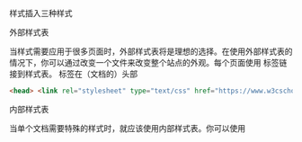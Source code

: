 样式插入三种样式

外部样式表

当样式需要应用于很多页面时，外部样式表将是理想的选择。在使用外部样式表的情况下，你可以通过改变一个文件来改变整个站点的外观。每个页面使用 标签链接到样式表。 标签在（文档的）头部

~~~html
<head> <link rel="stylesheet" type="text/css" href="https://www.w3cschool.cn/css/mystyle.css"> </head>
~~~

内部样式表

当单个文档需要特殊的样式时，就应该使用内部样式表。你可以使用 <style> 标签在文档头部定义内部样式表，就像这样:

~~~html
<head>
<style>
hr {color:sienna;}
p {margin-left:20px;}
body {background-image:url("images/back40.gif");}
</style>
</head>
~~~

内联样式

由于要将表现和内容混杂在一起，内联样式会损失掉样式表的许多优势。请慎用这种方法，例如当样式仅需要在一个元素上应用一次时。

~~~
<p style="color:sienna;margin-left:20px">这是一个段落。</p>
~~~

注：

当同一个 HTML 元素被不止一个样式定义时，会使用哪个样式呢？

权限优先级

1. 浏览器缺省设置
2. 外部样式表
3. 内部样式表（位于 head 标签内部）
4. 内联样式（在 HTML 元素内部）

!important 规则例外

当 !important 规则被应用在一个样式声明中时，该样式声明会覆盖CSS中任何其他的声明，无论它处在声明列表中的哪里。

background-position 属性改变图像在背景中的位置

为 background-position 属性提供值有很多方法。首先，可以使用一些关键字：top、bottom、left、right 和 center；其次，可以使用长度值，如 100px 或 5cm；最后也可以使用百分数值。不同类型的值对于背景图像的放置稍有差异。

## Text文本格式

## 文本的对齐方式

文本排列属性是用来设置文本的水平对齐方式。

文本可居中或对齐到左或右,两端对齐.

当text-align设置为"justify"，每一行被展开为宽度相等，左，右外边距是对齐（如杂志和报纸）。

## 文本修饰

text-decoration 属性用来设置或删除文本的装饰。

**a {text-decoration:none;}*

h1 {text-decoration:overline;}
h2 {text-decoration:line-through;}
h3 {text-decoration:underline;}

## 文本间隔

~~~css
p
{
word-spacing:30px;
}
~~~

# 字体

这个属性有三个值：

- 正常 - 正常显示文本
- 斜体 - 以斜体字显示的文字
- 倾斜的文字 - 文字向一边倾斜（和斜体非常类似，但不太支持）

~~~css
p.normal {font-style:normal;}
p.italic {font-style:italic;}
p.oblique {font-style:oblique;}
~~~

## 链接样式

a:link {color:#FF0000;}   /* 未访问链接*/
a:visited {color:#00FF00;} /* visited link */
a:hover {color:#FF00FF;} /* mouse over link */
a:active {color:#0000FF;} /* selected link */

~~~css
a:link {color:#FF0000;}      /* 未访问链接*/
a:visited {color:#00FF00;}  /* visited link */
a:hover {color:#FF00FF;}  /* mouse over link */
a:active {color:#0000FF;}  /* selected link */
~~~

# CSS 盒



![image-20200403224853564](C:\Users\Huo\AppData\Roaming\Typora\typora-user-images\image-20200403224853564.png)

- **Margin（外边距）** - 清除边框区域。Margin没有背景颜色，它是完全透明

CSS Margin属性接受任何长度单位、百分数值甚至负值。

- CSS Margin属性接受任何长度单位、百分数值甚至负值。
- **Border（边框）** - 边框周围的填充和内容。边框是受到盒子的背景颜色影响

border-style 值:

border-style属性可以有1-4个值：

none: 默认无边框

dotted: 定义一个点线框

dashed: 定义一个虚线框

solid: 定义实线边界

double: 定义两个边界。 两个边界的宽度和border-width的值相同

groove: 定义3D沟槽边界。效果取决于边界的颜色值

ridge: 定义3D脊边界。效果取决于边界的颜色值

inset:定义一个3D的嵌入边框。效果取决于边界的颜色值

outset: 定义一个3D突出边框。 效果取决于边界的颜色值



边框-简写属性

~~~html
border:5px solid red;  边框宽度5 实线 红色
~~~



- **Padding（内边距）** - 清除内容周围的区域。会受到框中填充的背景颜色影响

~~~css
padding-top:25px;
padding-bottom:25px;
padding-right:50px;
padding-left:50px;
~~~

**padding:25px 50px 75px 100px;**

- 上填充为25px
- 右填充为50px
- 下填充为75px
- 左填充为100px

- **Content（内容）** - 盒子的内容，显示文本和图像

## CSS 分组 和 嵌套 选择器

分组选择器：

~~~css
h1,h2,p
{
color:green;
} 表示这三个标签颜色都是这个
~~~

## 嵌套选择器

~~~html
<div class="marked">
<p>This paragraph has not blue text.</p>
</div>
.marked p
{
	color:white;
}可以这样选择
~~~

# CSS Display(显示) 与 Visibility（可见性）

## 隐藏元素 - display:none或visibility:hidden

隐藏一个元素可以通过把display属性设置为"none"，或把visibility属性设置为"hidden"。但是请注意，这两种方法会产生不同的结果。

visibility:hidden可以隐藏某个元素，但隐藏的元素仍需占用与未隐藏之前一样的空间。也就是说，该元素虽然被隐藏了，但仍然会影响布局。

display:none可以隐藏某个元素，且隐藏的元素不会占用任何空间。也就是说，该元素不但被隐藏了，而且该元素原本占用的空间也会从页面布局中消失。



display:inline  display:block

分别是将元素更改为内联元素和块元素

## CSS Positioning(定位)

## Fixed 定位

元素的位置相对于浏览器窗口是固定位置。

即使窗口是滚动的它也不会移动：

## Static 定位

HTML元素的默认值，即没有定位，元素出现在正常的流中。

静态定位的元素不会受到top, bottom, left, right影响。

## Relative 定位

可以移动的相对定位元素的内容和

相对定位元素的定位是相对其正常位置。

实例相互重叠的元素，它原本所占的空间不会改变

## Absolute 定位

绝对定位的元素的位置相对于最近的已定位父元素，如果元素没有已定位的父元素，那么它的位置相对于<html>:

## 使用Padding设置垂直居中对齐

CSS 中一个简单的设置垂直居中对齐的方式就是头部顶部使用 padding:

.center {    padding: 70px 0;    border: 3px solid green; }

# CSS 组合选择符

CSS组合选择符包括各种简单选择符的组合方式。

在 CSS3 中包含了四种组合方式:

- 后代选取器(以空格分隔)
- 子元素选择器(以大于号分隔）
- 相邻兄弟选择器（以加号分隔）
- 普通兄弟选择器（以波浪号分隔）

## 后代选取器

后代选取器匹配所有指定元素的后代元素。

## 子元素选择器

与后代选择器相比，子元素选择器（Child selectors）只能选择作为某元素子元素的元素。

# CSS 属性选择器

# CSS3 边框

- border-radius
- box-shadow
- border-image（

border-radius属性就是被用于创建圆角的：

## CSS3 border-radius - 指定每个圆角

如果你在 border-radius 属性中只指定一个值，那么将生成 4 个 圆角。

但是，如果你要在四个角上一一指定，可以使用以下规则：

- **四个值:** 第一个值为左上角，第二个值为右上角，第三个值为右下角，第四个值为左下角。
- **三个值:** 第一个值为左上角, 第二个值为右上角和左下角，第三个值为右下角
- **两个值:** 第一个值为左上角与右下角，第二个值为右上角与左下角
- **一个值：** 四个圆角值相同

CSS3中的box-shadow属性被用来添加阴影:

~~~css
div
{
box-shadow: 10px 10px 5px #888888;
}
~~~

## CSS3 box-shadow属性

CSS3 中 CSS3 box-shadow 属性适用于盒子阴影